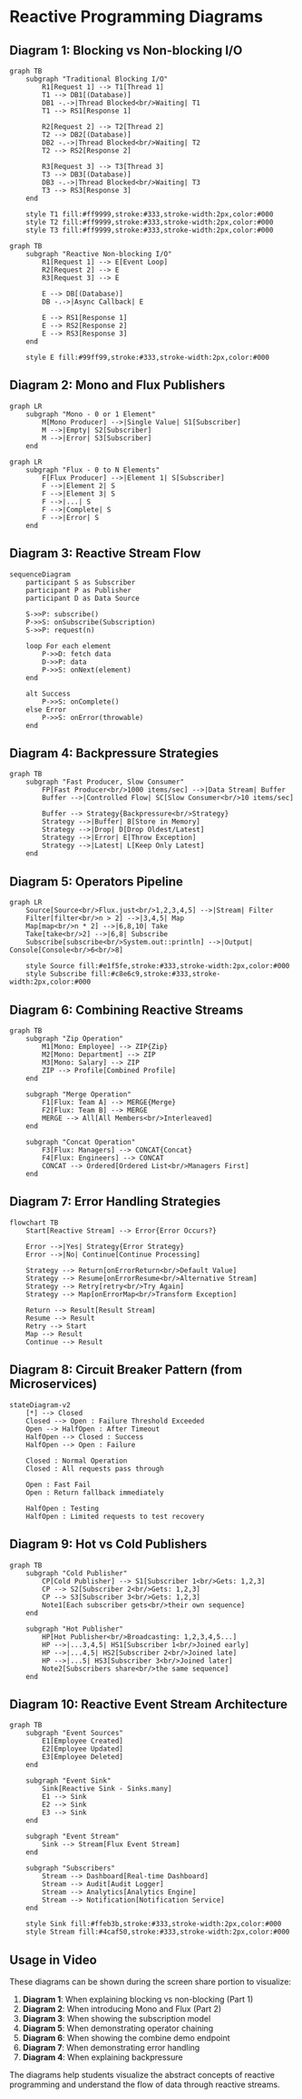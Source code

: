 # Reactive Programming Diagrams

## Diagram 1: Blocking vs Non-blocking I/O

```mermaid
graph TB
    subgraph "Traditional Blocking I/O"
        R1[Request 1] --> T1[Thread 1]
        T1 --> DB1[(Database)]
        DB1 -.->|Thread Blocked<br/>Waiting| T1
        T1 --> RS1[Response 1]
        
        R2[Request 2] --> T2[Thread 2]
        T2 --> DB2[(Database)]
        DB2 -.->|Thread Blocked<br/>Waiting| T2
        T2 --> RS2[Response 2]
        
        R3[Request 3] --> T3[Thread 3]
        T3 --> DB3[(Database)]
        DB3 -.->|Thread Blocked<br/>Waiting| T3
        T3 --> RS3[Response 3]
    end
    
    style T1 fill:#ff9999,stroke:#333,stroke-width:2px,color:#000
    style T2 fill:#ff9999,stroke:#333,stroke-width:2px,color:#000
    style T3 fill:#ff9999,stroke:#333,stroke-width:2px,color:#000
```

```mermaid
graph TB
    subgraph "Reactive Non-blocking I/O"
        R1[Request 1] --> E[Event Loop]
        R2[Request 2] --> E
        R3[Request 3] --> E
        
        E --> DB[(Database)]
        DB -.->|Async Callback| E
        
        E --> RS1[Response 1]
        E --> RS2[Response 2]
        E --> RS3[Response 3]
    end
    
    style E fill:#99ff99,stroke:#333,stroke-width:2px,color:#000
```

## Diagram 2: Mono and Flux Publishers

```mermaid
graph LR
    subgraph "Mono - 0 or 1 Element"
        M[Mono Producer] -->|Single Value| S1[Subscriber]
        M -->|Empty| S2[Subscriber]
        M -->|Error| S3[Subscriber]
    end
```

```mermaid
graph LR
    subgraph "Flux - 0 to N Elements"
        F[Flux Producer] -->|Element 1| S[Subscriber]
        F -->|Element 2| S
        F -->|Element 3| S
        F -->|...| S
        F -->|Complete| S
        F -->|Error| S
    end
```

## Diagram 3: Reactive Stream Flow

```mermaid
sequenceDiagram
    participant S as Subscriber
    participant P as Publisher
    participant D as Data Source
    
    S->>P: subscribe()
    P->>S: onSubscribe(Subscription)
    S->>P: request(n)
    
    loop For each element
        P->>D: fetch data
        D->>P: data
        P->>S: onNext(element)
    end
    
    alt Success
        P->>S: onComplete()
    else Error
        P->>S: onError(throwable)
    end
```

## Diagram 4: Backpressure Strategies

```mermaid
graph TB
    subgraph "Fast Producer, Slow Consumer"
        FP[Fast Producer<br/>1000 items/sec] -->|Data Stream| Buffer
        Buffer -->|Controlled Flow| SC[Slow Consumer<br/>10 items/sec]
        
        Buffer --> Strategy{Backpressure<br/>Strategy}
        Strategy -->|Buffer| B[Store in Memory]
        Strategy -->|Drop| D[Drop Oldest/Latest]
        Strategy -->|Error| E[Throw Exception]
        Strategy -->|Latest| L[Keep Only Latest]
    end
```

## Diagram 5: Operators Pipeline

```mermaid
graph LR
    Source[Source<br/>Flux.just<br/>1,2,3,4,5] -->|Stream| Filter
    Filter[filter<br/>n > 2] -->|3,4,5| Map
    Map[map<br/>n * 2] -->|6,8,10| Take
    Take[take<br/>2] -->|6,8| Subscribe
    Subscribe[subscribe<br/>System.out::println] -->|Output| Console[Console<br/>6<br/>8]
    
    style Source fill:#e1f5fe,stroke:#333,stroke-width:2px,color:#000
    style Subscribe fill:#c8e6c9,stroke:#333,stroke-width:2px,color:#000
```

## Diagram 6: Combining Reactive Streams

```mermaid
graph TB
    subgraph "Zip Operation"
        M1[Mono: Employee] --> ZIP{Zip}
        M2[Mono: Department] --> ZIP
        M3[Mono: Salary] --> ZIP
        ZIP --> Profile[Combined Profile]
    end
    
    subgraph "Merge Operation"
        F1[Flux: Team A] --> MERGE{Merge}
        F2[Flux: Team B] --> MERGE
        MERGE --> All[All Members<br/>Interleaved]
    end
    
    subgraph "Concat Operation"
        F3[Flux: Managers] --> CONCAT{Concat}
        F4[Flux: Engineers] --> CONCAT
        CONCAT --> Ordered[Ordered List<br/>Managers First]
    end
```

## Diagram 7: Error Handling Strategies

```mermaid
flowchart TB
    Start[Reactive Stream] --> Error{Error Occurs?}
    
    Error -->|Yes| Strategy{Error Strategy}
    Error -->|No| Continue[Continue Processing]
    
    Strategy --> Return[onErrorReturn<br/>Default Value]
    Strategy --> Resume[onErrorResume<br/>Alternative Stream]
    Strategy --> Retry[retry<br/>Try Again]
    Strategy --> Map[onErrorMap<br/>Transform Exception]
    
    Return --> Result[Result Stream]
    Resume --> Result
    Retry --> Start
    Map --> Result
    Continue --> Result
```

## Diagram 8: Circuit Breaker Pattern (from Microservices)

```mermaid
stateDiagram-v2
    [*] --> Closed
    Closed --> Open : Failure Threshold Exceeded
    Open --> HalfOpen : After Timeout
    HalfOpen --> Closed : Success
    HalfOpen --> Open : Failure
    
    Closed : Normal Operation
    Closed : All requests pass through
    
    Open : Fast Fail
    Open : Return fallback immediately
    
    HalfOpen : Testing
    HalfOpen : Limited requests to test recovery
```

## Diagram 9: Hot vs Cold Publishers

```mermaid
graph TB
    subgraph "Cold Publisher"
        CP[Cold Publisher] --> S1[Subscriber 1<br/>Gets: 1,2,3]
        CP --> S2[Subscriber 2<br/>Gets: 1,2,3]
        CP --> S3[Subscriber 3<br/>Gets: 1,2,3]
        Note1[Each subscriber gets<br/>their own sequence]
    end
    
    subgraph "Hot Publisher"
        HP[Hot Publisher<br/>Broadcasting: 1,2,3,4,5...] 
        HP -->|...3,4,5| HS1[Subscriber 1<br/>Joined early]
        HP -->|...4,5| HS2[Subscriber 2<br/>Joined late]
        HP -->|...5| HS3[Subscriber 3<br/>Joined later]
        Note2[Subscribers share<br/>the same sequence]
    end
```

## Diagram 10: Reactive Event Stream Architecture

```mermaid
graph TB
    subgraph "Event Sources"
        E1[Employee Created]
        E2[Employee Updated]
        E3[Employee Deleted]
    end
    
    subgraph "Event Sink"
        Sink[Reactive Sink - Sinks.many]
        E1 --> Sink
        E2 --> Sink
        E3 --> Sink
    end
    
    subgraph "Event Stream"
        Sink --> Stream[Flux Event Stream]
    end
    
    subgraph "Subscribers"
        Stream --> Dashboard[Real-time Dashboard]
        Stream --> Audit[Audit Logger]
        Stream --> Analytics[Analytics Engine]
        Stream --> Notification[Notification Service]
    end
    
    style Sink fill:#ffeb3b,stroke:#333,stroke-width:2px,color:#000
    style Stream fill:#4caf50,stroke:#333,stroke-width:2px,color:#000
```

## Usage in Video

These diagrams can be shown during the screen share portion to visualize:
1. **Diagram 1**: When explaining blocking vs non-blocking (Part 1)
2. **Diagram 2**: When introducing Mono and Flux (Part 2)
3. **Diagram 3**: When showing the subscription model
4. **Diagram 5**: When demonstrating operator chaining
5. **Diagram 6**: When showing the combine demo endpoint
6. **Diagram 7**: When demonstrating error handling
7. **Diagram 4**: When explaining backpressure

The diagrams help students visualize the abstract concepts of reactive programming and understand the flow of data through reactive streams.